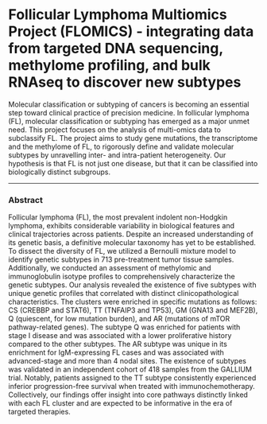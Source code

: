 # Follicular Lymphoma Multiomics Project (FLOMICS) - integrating data from targeted DNA sequencing, methylome profiling, and bulk RNAseq to discover new subtypes

Molecular classification or subtyping of cancers is becoming an essential step toward clinical practice of precision medicine. In follicular lymphoma (FL), molecular classification or subtyping has emerged as a major unmet need. This project focuses on the analysis of multi-omics data to subclassify FL. The project aims to study gene mutations, the transcriptome and the methylome of FL, to rigorously define and validate molecular subtypes by unravelling inter- and intra-patient heterogeneity. Our hypothesis is that FL is not just one disease, but that it can be classified into biologically distinct subgroups.

--------------------------

### Abstract

Follicular lymphoma (FL), the most prevalent indolent non-Hodgkin lymphoma, exhibits considerable variability in biological features and clinical trajectories across patients. Despite an increased understanding of its genetic basis, a definitive molecular taxonomy has yet to be established. To dissect the diversity of FL, we utilized a Bernoulli mixture model to identify genetic subtypes in 713 pre-treatment tumor tissue samples. Additionally, we conducted an assessment of methylomic and immunoglobulin isotype profiles to comprehensively characterize the genetic subtypes. Our analysis revealed the existence of five subtypes with unique genetic profiles that correlated with distinct clinicopathological characteristics. The clusters were enriched in specific mutations as follows: CS (CREBBP and STAT6), TT (TNFAIP3 and TP53), GM (GNA13 and MEF2B), Q (quiescent, for low mutation burden), and AR (mutations of mTOR pathway-related genes). The subtype Q was enriched for patients with stage I disease and was associated with a lower proliferative history compared to the other subtypes. The AR subtype was unique in its enrichment for IgM-expressing FL cases and was associated with advanced-stage and more than 4 nodal sites. The existence of subtypes was validated in an independent cohort of 418 samples from the GALLIUM trial. Notably, patients assigned to the TT subtype consistently experienced inferior progression-free survival when treated with immunochemotherapy. Collectively, our findings offer insight into core pathways distinctly linked with each FL cluster and are expected to be informative in the era of targeted therapies.























